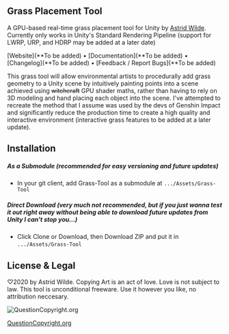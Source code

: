 ## Grass Placement Tool

A GPU-based real-time grass placement tool for Unity by [Astrid Wilde](http://twitter.com/astridwilde1).
Currently only works in Unity's Standard Rendering Pipeline (support for LWRP, URP, and HDRP may be added at a later date)

[Website](**To be added) • [Documentation](**To be added) • [Changelog](**To be added) • [Feedback / Report Bugs](**To be added)

This grass tool will allow environmental artists to procedurally add grass geometry to a Unity scene by intuitively painting points into a scene achieved using ~~witchcraft~~ GPU shader maths, rather than having to rely on 3D modeling and hand placing each object into the scene. I've attempted to recreate the method that I assume was used by the devs of Genshin Impact and significantly reduce the production time to create a high quality and interactive environment (interactive grass features to be added at a later update).
  
## Installation
##### As a Submodule _(recommended for easy versioning and future updates)_
 * In your git client, add Grass-Tool as a submodule at `.../Assets/Grass-Tool`
##### Direct Download (very much not recommended, but if you just wanna test it out right away without being able to download future updates from Unity I can't stop you...)
 * Click Clone or Download, then Download ZIP and put it in `.../Assets/Grass-Tool`
 
## License & Legal
♡2020 by Astrid Wilde. Copying Art is an act of love. Love is not subject to law.
This tool is unconditional freeware. Use it however you like, no attribution neccesary.

![QuestionCopyright.org](http://questioncopyright.org/cm/images/banner/qco-banner-blue-150x63.png)

[QuestionCopyright.org](https://questioncopyright.org/)
